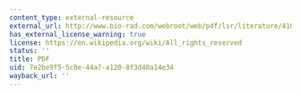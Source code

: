 ```yaml
---
content_type: external-resource
external_url: http://www.bio-rad.com/webroot/web/pdf/lsr/literature/4106212B.pdf
has_external_license_warning: true
license: https://en.wikipedia.org/wiki/All_rights_reserved
status: ''
title: PDF
uid: 7e2be9f5-5c0e-44a7-a120-8f3d40a14e34
wayback_url: ''
---
```

